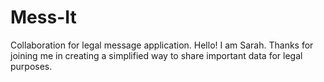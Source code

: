# Mess-It
Collaboration for legal message application.
Hello! I am Sarah. Thanks for joining me in creating a simplified way to share important data for legal purposes. 
